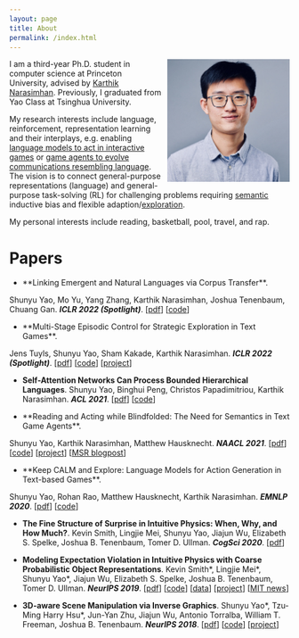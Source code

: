 ```yaml
---
layout: page
title: About
permalink: /index.html
---
```


<img style="float:right; padding-left:10px" src="images/self.jpeg" width="220" height="220">

I am a third-year Ph.D. student in computer science at Princeton University, advised by [Karthik Narasimhan](https://www.cs.princeton.edu/~karthikn/). Previously, I graduated from Yao Class at Tsinghua University.

My research interests include language, reinforcement, representation learning and their interplays, e.g. enabling [language models to act in interactive games](#CALM) or [game agents to evolve communications resembling language](#EC). 
The vision is to connect general-purpose representations (language) and general-purpose task-solving (RL) for challenging problems requiring [semantic](#Blindfold) inductive bias and flexible adaption/[exploration](#XTX).

<!-- The goal is twofold: to leverage language priors for grounded and interactive tasks, and to leverage such domains for more functional and  langauge modeling. -->

My personal interests include reading, basketball, pool, travel, and rap. 


# Papers

- <div id="EC"></div> **Linking Emergent and Natural Languages via Corpus Transfer**.
Shunyu Yao, Mo Yu, Yang Zhang, Karthik Narasimhan, Joshua Tenenbaum, Chuang Gan.
___ICLR 2022 (Spotlight)___. [[pdf](https://openreview.net/pdf?id=49A1Y6tRhaq)] [[code](https://github.com/ysymyth/ec-nl)]

- <div id="XTX"></div> **Multi-Stage Episodic Control for Strategic Exploration in Text Games**.
Jens Tuyls, Shunyu Yao, Sham Kakade, Karthik Narasimhan.
___ICLR 2022 (Spotlight)___. [[pdf](https://arxiv.org/pdf/2201.01251.pdf)] [[code](https://github.com/princeton-nlp/XTX)] [[project](https://sites.google.com/princeton.edu/xtx)]


- **Self-Attention Networks Can Process Bounded Hierarchical Languages**.
Shunyu Yao, Binghui Peng, Christos Papadimitriou, Karthik Narasimhan.
___ACL 2021___. [[pdf](https://arxiv.org/pdf/2105.11115.pdf)] [[code](https://github.com/princeton-nlp/dyck-transformer)]

- <div id="Blindfold"></div> **Reading and Acting while Blindfolded: The Need for Semantics in Text Game Agents**.
Shunyu Yao, Karthik Narasimhan, Matthew Hausknecht.
___NAACL 2021___. [[pdf](https://arxiv.org/pdf/2103.13552.pdf)] [[code](https://github.com/princeton-nlp/blindfold-textgame)] [[project](https://blindfolded.cs.princeton.edu)] [[MSR blogpost](https://www.microsoft.com/en-us/research/blog/building-stronger-semantic-understanding-into-text-game-reinforcement-learning-agents/)]

- <div id="CALM"></div> **Keep CALM and Explore: Language Models for Action Generation in Text-based Games**.
Shunyu Yao, Rohan Rao, Matthew Hausknecht, Karthik Narasimhan.
___EMNLP 2020___. [[pdf](https://arxiv.org/pdf/2010.02903.pdf)] [[code](https://github.com/princeton-nlp/calm-textgame)]

- **The Fine Structure of Surprise in Intuitive Physics: When, Why, and How Much?**.
Kevin Smith, Lingjie Mei, Shunyu Yao, Jiajun Wu, Elizabeth S. Spelke, Joshua B. Tenenbaum, Tomer D. Ullman.
___CogSci 2020___.
[[pdf](https://ysymyth.github.io/papers/surprise_cogsci.pdf)]

- **Modeling Expectation Violation in Intuitive Physics with Coarse Probabilistic Object Representations**.
Kevin Smith\*, Lingjie Mei\*, Shunyu Yao\*, Jiajun Wu, Elizabeth S. Spelke, Joshua B. Tenenbaum, Tomer D. Ullman.
___NeurIPS 2019___.
[[pdf](http://papers.neurips.cc/paper/9100-modeling-expectation-violation-in-intuitive-physics-with-coarse-probabilistic-object-representations.pdf)]
[[code](https://github.com/JerryLingjieMei/ADEPT-Model-Release)]
[[data](https://github.com/JerryLingjieMei/ADEPT-Dataset-Release)]
[[project](http://physadept.csail.mit.edu)]
[[MIT news](http://news.mit.edu/2019/adept-ai-machines-laws-physics-1202)]


- **3D-aware Scene Manipulation via Inverse Graphics**.
Shunyu Yao\*, Tzu-Ming Harry Hsu\*, Jun-Yan Zhu, Jiajun Wu, Antonio Torralba, William T. Freeman, Joshua B. Tenenbaum.
___NeurIPS 2018___.
[[pdf](http://papers.neurips.cc/paper/7459-3d-aware-scene-manipulation-via-inverse-graphics.pdf)]
[[code](https://github.com/ysymyth/3D-SDN)]
[[project](http://3dsdn.csail.mit.edu)]